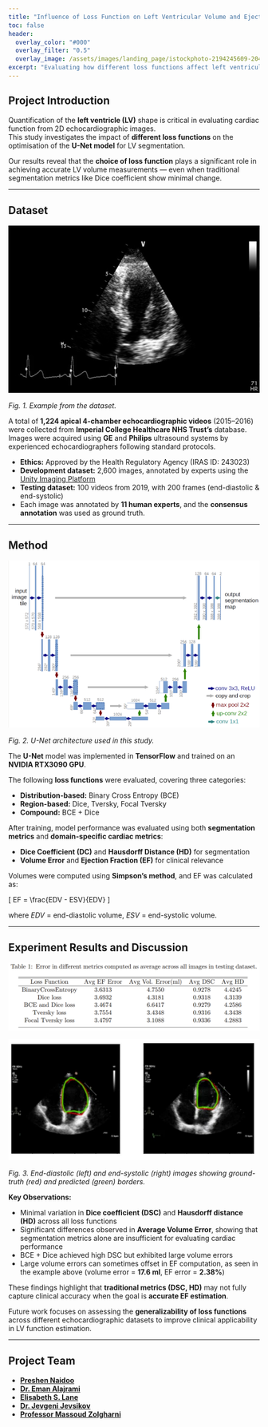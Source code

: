 ```yaml
---
title: "Influence of Loss Function on Left Ventricular Volume and Ejection Fraction Estimation in Deep Neural Networks"
toc: false
header:
  overlay_color: "#000"
  overlay_filter: "0.5"
  overlay_image: /assets/images/landing_page/istockphoto-2194245609-2048x2048.jpg
excerpt: "Evaluating how different loss functions affect left ventricular segmentation, volume, and ejection fraction estimation using U-Net on echocardiographic data."
---
```


## Project Introduction

Quantification of the **left ventricle (LV)** shape is critical in evaluating cardiac function from 2D echocardiographic images.  
This study investigates the impact of **different loss functions** on the optimisation of the **U-Net model** for LV segmentation.

Our results reveal that the **choice of loss function** plays a significant role in achieving accurate LV volume measurements — even when traditional segmentation metrics like Dice coefficient show minimal change.

---

## Dataset

![Dataset Example](/assets/images/projects/unity/Loss_Functions/dataset_sample1.PNG)

*Fig. 1. Example from the dataset.*

A total of **1,224 apical 4-chamber echocardiographic videos** (2015–2016) were collected from **Imperial College Healthcare NHS Trust’s** database.  
Images were acquired using **GE** and **Philips** ultrasound systems by experienced echocardiographers following standard protocols.

- **Ethics:** Approved by the Health Regulatory Agency (IRAS ID: 243023)  
- **Development dataset:** 2,600 images, annotated by experts using the [Unity Imaging Platform](https://unityimaging.net)  
- **Testing dataset:** 100 videos from 2019, with 200 frames (end-diastolic & end-systolic)  
- Each image was annotated by **11 human experts**, and the **consensus annotation** was used as ground truth.

---

## Method

![U-Net Model](/assets/images/projects/unity/Loss_Functions/Unet_model.PNG)

*Fig. 2. U-Net architecture used in this study.*

The **U-Net** model was implemented in **TensorFlow** and trained on an **NVIDIA RTX3090 GPU**.

The following **loss functions** were evaluated, covering three categories:

- **Distribution-based:** Binary Cross Entropy (BCE)  
- **Region-based:** Dice, Tversky, Focal Tversky  
- **Compound:** BCE + Dice  

After training, model performance was evaluated using both **segmentation metrics** and **domain-specific cardiac metrics**:

- **Dice Coefficient (DC)** and **Hausdorff Distance (HD)** for segmentation  
- **Volume Error** and **Ejection Fraction (EF)** for clinical relevance  

Volumes were computed using **Simpson’s method**, and EF was calculated as:  

\[
EF = \frac{EDV - ESV}{EDV}
\]

where *EDV* = end-diastolic volume, *ESV* = end-systolic volume.

---

## Experiment Results and Discussion

![Results Tables and Example Images](/assets/images/projects/unity/Loss_Functions/results_table.PNG)

![Example Segmentation Results](/assets/images/projects/unity/Loss_Functions/results_imgs.PNG)

*Fig. 3. End-diastolic (left) and end-systolic (right) images showing ground-truth (red) and predicted (green) borders.*

**Key Observations:**

- Minimal variation in **Dice coefficient (DSC)** and **Hausdorff distance (HD)** across all loss functions  
- Significant differences observed in **Average Volume Error**, showing that segmentation metrics alone are insufficient for evaluating cardiac performance  
- BCE + Dice achieved high DSC but exhibited large volume errors  
- Large volume errors can sometimes offset in EF computation, as seen in the example above (volume error = **17.6 ml**, EF error = **2.38%**)  

These findings highlight that **traditional metrics (DSC, HD)** may not fully capture clinical accuracy when the goal is **accurate EF estimation**.

Future work focuses on assessing the **generalizability of loss functions** across different echocardiographic datasets to improve clinical applicability in LV function estimation.

---

## Project Team

- [**Preshen Naidoo**](https://www.linkedin.com/in/preshen-n-190350a5/)  
- [**Dr. Eman Alajrami**](https://www.researchgate.net/profile/Eman-Alajrami)  
- [**Elisabeth S. Lane**](https://elisabethlane.github.io/)  
- [**Dr. Jevgeni Jevsikov**](https://twitter.com/intsav_?lang=en-gb)  
- [**Professor Massoud Zolgharni**](https://www.uwl.ac.uk/staff/massoud-zolgharni)


